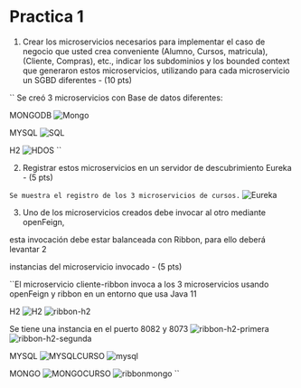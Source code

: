 
# Practica 1

1. Crear los microservicios necesarios para implementar el caso de negocio que usted crea conveniente (Alumno, Cursos, matricula), (Cliente, Compras), etc., indicar los subdominios y los bounded context que generaron estos microservicios,
   utilizando para cada microservicio un SGBD diferentes - (10 pts)

``
Se creó 3 microservicios con Base de datos diferentes:

MONGODB
![Mongo](images/microservicio_mongo.png)

MYSQL
![SQL](images/microservicio-mysql.png)

H2
![HDOS](images/microservicio-h2.png)
``

2. Registrar estos microservicios en un servidor de descubrimiento Eureka - (5 pts)

``Se muestra el registro de los 3 microservicios de cursos.``
![Eureka](images/eureka.png)

3. Uno de los microservicios creados debe invocar al otro mediante openFeign,

esta invocación debe estar balanceada con Ribbon, para ello deberá levantar 2

instancias del microservicio invocado - (5 pts)

``El microservicio cliente-ribbon invoca a los 3 microservicios usando openFeign y ribbon en un entorno que usa Java 11

H2
![H2](images/cursos-h2.png)
![ribbon-h2](images/ribbon-h2.png)

Se tiene una instancia en el puerto 8082 y 8073
![ribbon-h2-primera](images/instancia%202%20de%20h2%20en%20eureka.png)
![ribbon-h2-segunda](images/instancia%202%20de%20h2.png)

MYSQL
![MYSQLCURSO](images/cursos-sql.png)
![mysql](images/ribbon-sql.png)

MONGO
![MONGOCURSO](images/cursos-mongo.png)
![ribbonmongo](images/ribbon-mongo.png)
``








